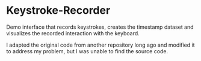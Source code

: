 # Keystroke-Recorder
Demo interface that records keystrokes, creates the timestamp dataset and visualizes the recorded interaction with the keyboard.


I adapted the original code from another repository long ago and modified it to address my problem, but I was unable to find the source code.
